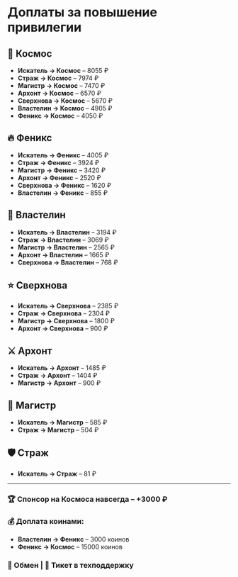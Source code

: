 # Доплаты за повышение привилегии  

## 🚀 Космос  
- **Искатель → Космос** – 8055 ₽  
- **Страж → Космос** – 7974 ₽  
- **Магистр → Космос** – 7470 ₽  
- **Архонт → Космос** – 6570 ₽  
- **Сверхнова → Космос** – 5670 ₽  
- **Властелин → Космос** – 4905 ₽  
- **Феникс → Космос** – 4050 ₽  

## 🔥 Феникс  
- **Искатель → Феникс** – 4005 ₽  
- **Страж → Феникс** – 3924 ₽  
- **Магистр → Феникс** – 3420 ₽  
- **Архонт → Феникс** – 2520 ₽  
- **Сверхнова → Феникс** – 1620 ₽  
- **Властелин → Феникс** – 855 ₽  

## 👑 Властелин  
- **Искатель → Властелин** – 3194 ₽  
- **Страж → Властелин** – 3069 ₽  
- **Магистр → Властелин** – 2565 ₽  
- **Архонт → Властелин** – 1665 ₽  
- **Сверхнова → Властелин** – 768 ₽  

## ⭐ Сверхнова  
- **Искатель → Сверхнова** – 2385 ₽  
- **Страж → Сверхнова** – 2304 ₽  
- **Магистр → Сверхнова** – 1800 ₽  
- **Архонт → Сверхнова** – 900 ₽  

## ⚔️ Архонт  
- **Искатель → Архонт** – 1485 ₽  
- **Страж → Архонт** – 1404 ₽  
- **Магистр → Архонт** – 900 ₽  

## 📜 Магистр  
- **Искатель → Магистр** – 585 ₽  
- **Страж → Магистр** – 504 ₽  

## 🛡️ Страж  
- **Искатель → Страж** – 81 ₽  

---

### 🏆 Спонсор на **Космоса** навсегда – **+3000 ₽**  

### 💰 Доплата коинами:  
- **Властелин → Феникс** – 3000 коинов  
- **Феникс → Космос** – 15000 коинов  

### 🔄 Обмен | 🎫 Тикет в техподдержку  
